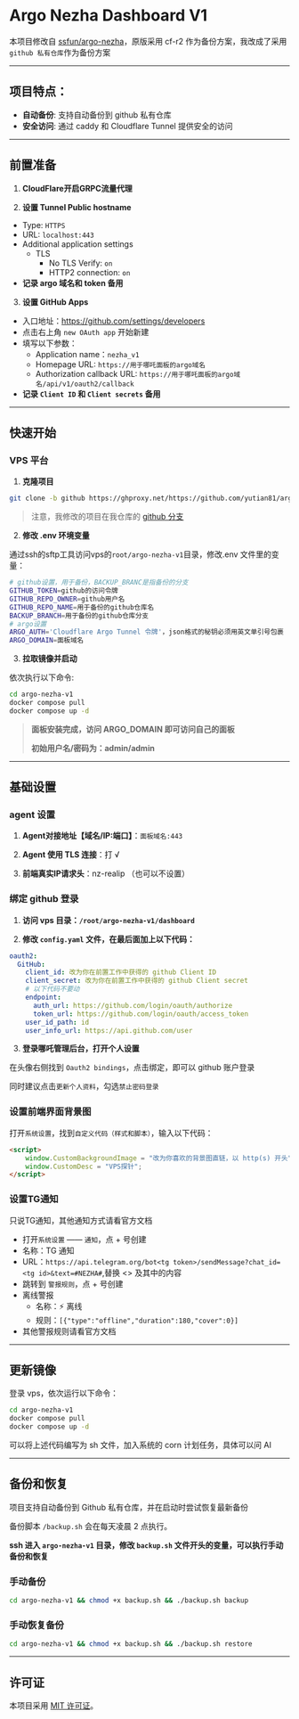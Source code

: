 # Argo Nezha Dashboard V1

本项目修改自 [ssfun/argo-nezha](https://github.com/ssfun/argo-nezha)，原版采用 cf-r2 作为备份方案，我改成了采用 `github 私有仓库`作为备份方案

----

## 项目特点：

- **自动备份**: 支持自动备份到 github 私有仓库
- **安全访问**: 通过 caddy 和 Cloudflare Tunnel 提供安全的访问

----

## 前置准备
1. **CloudFlare开启GRPC流量代理**

2. **设置 Tunnel Public hostname**

  - Type: `HTTPS`
  - URL: `localhost:443`
  - Additional application settings
    - TLS
      - No TLS Verify: `on`
      - HTTP2 connection: `on`
  - **记录 argo 域名和 token 备用**

3. **设置 GitHub Apps**

  - 入口地址：https://github.com/settings/developers
  - 点击右上角 `new OAuth app` 开始新建
  - 填写以下参数：
    - Application name：`nezha_v1`
    - Homepage URL: `https://用于哪吒面板的argo域名`
    - Authorization callback URL: `https://用于哪吒面板的argo域名/api/v1/oauth2/callback`
  - **记录 `Client ID` 和 `Client secrets` 备用**

----

## 快速开始

### VPS 平台
1. **克隆项目**

```bash
git clone -b github https://ghproxy.net/https://github.com/yutian81/argo-nezha-v1.git
```

> 注意，我修改的项目在我仓库的 [github 分支](https://github.com/yutian81/argo-nezha-v1/tree/github)

2. **修改 .env 环境变量**

通过ssh的sftp工具访问vps的`root/argo-nezha-v1`目录，修改.env 文件里的变量：

```bash
# github设置，用于备份，BACKUP_BRANC是指备份的分支
GITHUB_TOKEN=github的访问令牌
GITHUB_REPO_OWNER=github用户名
GITHUB_REPO_NAME=用于备份的github仓库名
BACKUP_BRANCH=用于备份的github仓库分支
# argo设置
ARGO_AUTH='Cloudflare Argo Tunnel 令牌'，json格式的秘钥必须用英文单引号包裹
ARGO_DOMAIN=面板域名
```

3. **拉取镜像并启动**

依次执行以下命令:

```bash
cd argo-nezha-v1
docker compose pull
docker compose up -d
```

> **面板安装完成，访问 ARGO_DOMAIN 即可访问自己的面板**
> 
> **初始用户名/密码为：admin/admin**

----

## 基础设置

### agent 设置

1. **Agent对接地址【域名/IP:端口】**：`面板域名:443`

2. **Agent 使用 TLS 连接**：打 √

3. **前端真实IP请求头**：nz-realip （也可以不设置）

### 绑定 github 登录

1. **访问 vps 目录：`/root/argo-nezha-v1/dashboard`**

2. **修改 `config.yaml` 文件，在最后面加上以下代码：**

```yaml
oauth2:
  GitHub:
    client_id: 改为你在前置工作中获得的 github Client ID
    client_secret: 改为你在前置工作中获得的 github Client secret
    # 以下代码不要动
    endpoint:
      auth_url: https://github.com/login/oauth/authorize
      token_url: https://github.com/login/oauth/access_token
    user_id_path: id
    user_info_url: https://api.github.com/user
```

3. **登录哪吒管理后台，打开个人设置**

在头像右侧找到 `Oauth2 bindings`，点击绑定，即可以 github 账户登录

同时建议点击`更新个人资料`，勾选`禁止密码登录`

### 设置前端界面背景图

打开`系统设置`，找到`自定义代码（样式和脚本）`，输入以下代码：

```html
<script>
    window.CustomBackgroundImage = "改为你喜欢的背景图直链，以 http(s) 开头";
    window.CustomDesc = "VPS探针";
</script>
```

### 设置TG通知

只说TG通知，其他通知方式请看官方文档

- 打开`系统设置` —— `通知`，点 + 号创建
- 名称：TG 通知
- URL：`https://api.telegram.org/bot<tg token>/sendMessage?chat_id=<tg id>&text=#NEZHA#`,替换 <> 及其中的内容
- 跳转到 `警报规则`，点 + 号创建
- 离线警报
  - 名称：⚡ 离线
  - 规则：`[{"type":"offline","duration":180,"cover":0}]`
- 其他警报规则请看官方文档

----

## 更新镜像
   
登录 vps，依次运行以下命令：

```bash
cd argo-nezha-v1
docker compose pull
docker compose up -d
```

可以将上述代码编写为 sh 文件，加入系统的 corn 计划任务，具体可以问 AI

----

## 备份和恢复

项目支持自动备份到 Github 私有仓库，并在启动时尝试恢复最新备份

备份脚本 `/backup.sh` 会在每天凌晨 2 点执行。

**ssh 进入 `argo-nezha-v1` 目录，修改 `backup.sh` 文件开头的变量，可以执行手动备份和恢复**

### 手动备份
```bash
cd argo-nezha-v1 && chmod +x backup.sh && ./backup.sh backup
```

### 手动恢复备份
```bash
cd argo-nezha-v1 && chmod +x backup.sh && ./backup.sh restore
```

----

## 许可证

本项目采用 [MIT 许可证](LICENSE)。
